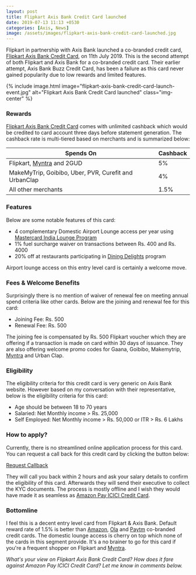 ```yaml
---
layout: post
title: Flipkart Axis Bank Credit Card launched
date: 2019-07-13 11:13 +0530
categories: [Axis, News]
image: /assets/images/flipkart-axis-bank-credit-card-launched.jpg
---
```


Flipkart in partnership with Axis Bank launched a co-branded credit card, [Flipkart Axis Bank Credit Card](/flipkart-axis-bank-credit-card-review-and-hands-on-experience/), on 11th July 2019. This is the second attempt of both Flipkart and Axis Bank for a co-branded credit card. Their earlier attempt, Axis Bank Buzz Credit Card, has been a failure as this card never gained popularity due to low rewards and limited features.

{% include image.html image="flipkart-axis-bank-credit-card-launch-event.jpg" alt="Flipkart Axis Bank Credit Card launched" class="img-center" %}

### Rewards

[Flipkart Axis Bank Credit Card](/flipkart-axis-bank-credit-card-review-and-hands-on-experience/) comes with unlimited cashback which would be credited to card account three days before statement generation. The cashback rate is multi-tiered based on merchants and is summarized below:

<table class="table" style="display: block;overflow-x: auto;">
<thead class="thead-dark">
<tr>
	<th scope="col"> Spends On</th>
    <th scope="col"> Cashback</th>
</tr>
</thead>
<tbody>
<tr>
	<td> Flipkart, <a href="https://l.cardinfo.in/myntra" target="_blank">Myntra</a> and 2GUD </td>
	<td> 5% </td>
</tr>
<tr>
	<td> MakeMyTrip, Goibibo, Uber, PVR, Curefit and UrbanClap </td>
	<td> 4% </td>
</tr>
<tr>
	<td> All other merchants </td>
	<td> 1.5% </td>
</tr>
</tbody>
</table>

### Features

Below are some notable features of this card:

- 4 complementary Domestic Airport Lounge access per year using [Mastercard India Lounge Program](https://specials.priceless.com/en-in/offers/Mastercard_India_Lounge_Program?Oid=201902180040)
- 1% fuel surcharge waiver on transactions between Rs. 400 and Rs. 4000
- 20% off at restaurants participating in [Dining Delights](https://diningdelights.axisbank.com/) program

Airport lounge access on this entry level card is certainly a welcome move.

### Fees & Welcome Benefits

Surprisingly there is no mention of waiver of renewal fee on meeting annual spend criteria like other cards. Below are the joining and renewal fee for this card:

- Joining Fee: Rs. 500
- Renewal Fee: Rs. 500

The joining fee is compensated by Rs. 500 Flipkart voucher which they are offering if a transaction is made on card within 30 days of issuance. They are also offering welcome promo codes for Gaana, Goibibo, Makemytrip, [Myntra](https://l.cardinfo.in/myntra) and Urban Clap.

### Eligibility

The eligibility criteria for this credit card is very generic on Axis Bank website. However based on my conversation with their representative, below is the eligibility criteria for this card:

- Age should be between 18 to 70 years
- Salaried: Net Monthly income > Rs. 25,000
- Self Employed: Net Monthly income > Rs. 50,000 or ITR > Rs. 6 Lakhs

### How to apply?

Currently, there is no streamlined online application process for this card. You can request a call back for this credit card by clicking the button below:

<a href="https://www.axisbank.com/retail/cards/credit-card/flipkart-axis-bank" target="_blank" class="btn btn-lg btn-danger btn-block post-element mt-2" rel="noopener"><i class="ci-pen"></i> Request Callback</a>

They will call you back within 2 hours and ask your salary details to confirm the eligibility of this card. Afterwards they will send their executive to collect the KYC documents. The process is mostly offline and I wish they would have made it as seamless as [Amazon Pay ICICI Credit Card](/amazon-pay-icici-bank-credit-card-review/).

### Bottomline

I feel this is a decent entry level card from Flipkart & Axis Bank. Default reward rate of 1.5% is better than [Amazon](/amazon-pay-icici-bank-credit-card-review/), [Ola](/ola-in-association-with-sbi-card-launches-ola-money-sbi-credit-card/) and [Paytm](/paytm-launches-paytm-first-credit-card-in-india/) co-branded credit cards. The domestic lounge access is cherry on top which none of the cards in this segment provide. It's a no brainer to go for this card if you're a frequent shopper on Flipkart and [Myntra](https://l.cardinfo.in/myntra).

_What's your view on Flipkart Axis Bank Credit Card? How does it fare against Amazon Pay ICICI Credit Card? Let me know in comments below._

